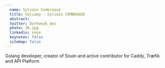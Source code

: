 ```yaml
---
  name: Sylvain Combraque
  title: Volcamp - Sylvain COMBRAQUE
  abstract: 
  twitter: Darkweak_dev
  photo: 36.jpg
  linkedin: none
  keynotes: false
  sitemap: false
---
```

Golang developer, creator of Souin and active contributor for Caddy, Træfik and API Platform